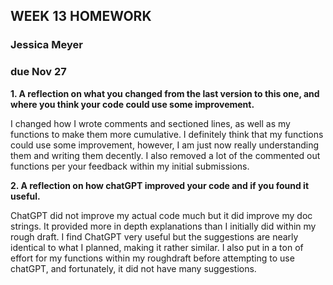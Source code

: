 ## WEEK 13 HOMEWORK
### Jessica Meyer
### due Nov 27

**1. A reflection on what you changed from the last version to this one, and where you think your code could use some improvement.**

I changed how I wrote comments and sectioned lines, as well as my functions to make them more cumulative. I definitely think that my functions could use some improvement, however, I am just now really understanding them and writing them decently. I also removed a lot of the commented out functions per your feedback within my initial submissions.

**2. A reflection on how chatGPT improved your code and if you found it useful.**

ChatGPT did not improve my actual code much but it did improve my doc strings. It provided more in depth explanations than I initially did within my rough draft. I find ChatGPT very useful but the suggestions are nearly identical to what I planned, making it rather similar. I also put in a ton of effort for my functions within my roughdraft before attempting to use chatGPT, and fortunately, it did not have many suggestions.